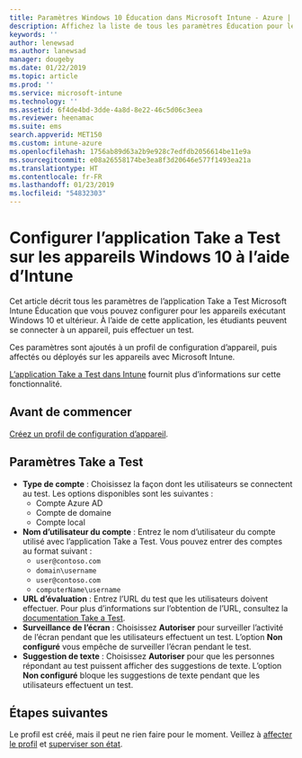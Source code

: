 ```yaml
---
title: Paramètres Windows 10 Éducation dans Microsoft Intune - Azure | Microsoft Docs
description: Affichez la liste de tous les paramètres Éducation pour les appareils Windows 10. Utilisez ces paramètres dans un profil de configuration d’appareil avec l’application Take a Test, choisissez comment les utilisateurs ou les étudiants se connectent, surveillez l’écran pendant le test et plus encore dans Intune.
keywords: ''
author: lenewsad
ms.author: lanewsad
manager: dougeby
ms.date: 01/22/2019
ms.topic: article
ms.prod: ''
ms.service: microsoft-intune
ms.technology: ''
ms.assetid: 6f4de4bd-3dde-4a8d-8e22-46c5d06c3eea
ms.reviewer: heenamac
ms.suite: ems
search.appverid: MET150
ms.custom: intune-azure
ms.openlocfilehash: 1756ab89d63a2b9e928c7edfdb2056614be11e9a
ms.sourcegitcommit: e08a26558174be3ea8f3d20646e577f1493ea21a
ms.translationtype: HT
ms.contentlocale: fr-FR
ms.lasthandoff: 01/23/2019
ms.locfileid: "54832303"
---
```

# <a name="configure-the-take-a-test-app-on-windows-10-devices-using-intune"></a>Configurer l’application Take a Test sur les appareils Windows 10 à l’aide d’Intune

Cet article décrit tous les paramètres de l’application Take a Test Microsoft Intune Éducation que vous pouvez configurer pour les appareils exécutant Windows 10 et ultérieur. À l’aide de cette application, les étudiants peuvent se connecter à un appareil, puis effectuer un test.

Ces paramètres sont ajoutés à un profil de configuration d’appareil, puis affectés ou déployés sur les appareils avec Microsoft Intune.

[L’application Take a Test dans Intune](education-settings-configure.md) fournit plus d’informations sur cette fonctionnalité.

## <a name="before-you-begin"></a>Avant de commencer

[Créez un profil de configuration d’appareil](education-settings-configure.md#create-a-device-profile).

## <a name="take-a-test-settings"></a>Paramètres Take a Test

- **Type de compte** : Choisissez la façon dont les utilisateurs se connectent au test. Les options disponibles sont les suivantes :
  - Compte Azure AD
  - Compte de domaine
  - Compte local
- **Nom d’utilisateur du compte** : Entrez le nom d’utilisateur du compte utilisé avec l’application Take a Test. Vous pouvez entrer des comptes au format suivant :
  - `user@contoso.com`
  - `domain\username`
  - `user@contoso.com`
  - `computerName\username`
- **URL d’évaluation** : Entrez l’URL du test que les utilisateurs doivent effectuer. Pour plus d’informations sur l’obtention de l’URL, consultez la [documentation Take a Test](https://docs.microsoft.com/education/windows/take-tests-in-windows-10).
- **Surveillance de l’écran** : Choisissez **Autoriser** pour surveiller l’activité de l’écran pendant que les utilisateurs effectuent un test. L’option **Non configuré** vous empêche de surveiller l’écran pendant le test.
- **Suggestion de texte** : Choisissez **Autoriser** pour que les personnes répondant au test puissent afficher des suggestions de texte. L’option **Non configuré** bloque les suggestions de texte pendant que les utilisateurs effectuent un test.

## <a name="next-steps"></a>Étapes suivantes

Le profil est créé, mais il peut ne rien faire pour le moment. Veillez à [affecter le profil](device-profile-assign.md) et [superviser son état](device-profile-monitor.md).